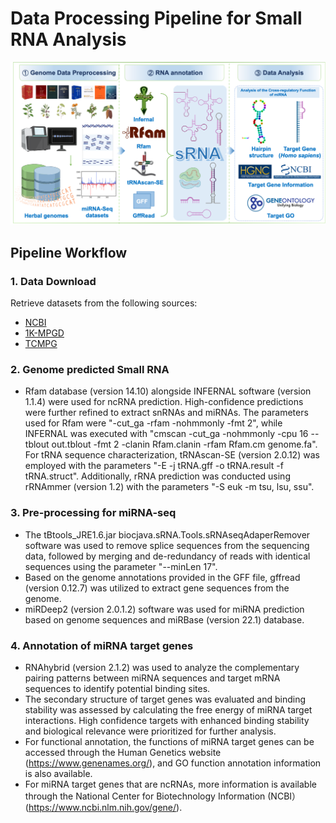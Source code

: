 # Data Processing Pipeline for Small RNA Analysis

![HerbalRDB pipeline](./img/banner-CUbVJyQB.png)

## Pipeline Workflow

### 1. Data Download

Retrieve datasets from the following sources:
- [NCBI](https://www.ncbi.nlm.nih.gov/)
- [1K-MPGD](http://www.herbgenome.com/)
- [TCMPG](https://cbcb.cdutcm.edu.cn/TCMPG/)

### 2. Genome predicted Small RNA

-  Rfam database (version 14.10) alongside INFERNAL software (version 1.1.4) were used for ncRNA prediction. High-confidence predictions were further refined to extract snRNAs and miRNAs. The parameters used for Rfam were "-cut_ga -rfam -nohmmonly -fmt 2", while INFERNAL was executed with "cmscan -cut_ga -nohmmonly -cpu 16 --tblout out.tblout -fmt 2 -clanin Rfam.clanin -rfam Rfam.cm genome.fa". For tRNA sequence characterization, tRNAscan-SE (version 2.0.12) was employed with the parameters "-E -j tRNA.gff -o tRNA.result -f tRNA.struct". Additionally, rRNA prediction was conducted using rRNAmmer (version 1.2) with the parameters "-S euk -m tsu, lsu, ssu".

### 3. Pre-processing for miRNA-seq

- The tBtools_JRE1.6.jar biocjava.sRNA.Tools.sRNAseqAdaperRemover software was used to remove splice sequences from the sequencing data, followed by merging and de-redundancy of reads with identical sequences using the parameter "--minLen 17".
- Based on the genome annotations provided in the GFF file, gffread (version 0.12.7) was utilized to extract gene sequences from the genome. 
- miRDeep2 (version 2.0.1.2) software was used for miRNA prediction based on genome sequences and miRBase (version 22.1) database.

### 4. Annotation of miRNA target genes

- RNAhybrid (version 2.1.2) was used to analyze the complementary pairing patterns between miRNA sequences and target mRNA sequences to identify potential binding sites.
- The secondary structure of target genes was evaluated and binding stability was assessed by calculating the free energy of miRNA target interactions. High confidence targets with enhanced binding stability and biological relevance were prioritized for further analysis.
- For functional annotation, the functions of miRNA target genes can be accessed through the Human Genetics website (https://www.genenames.org/), and GO function annotation information is also available. 
- For miRNA target genes that are ncRNAs, more information is available through the National Center for Biotechnology Information (NCBI）(https://www.ncbi.nlm.nih.gov/gene/).

